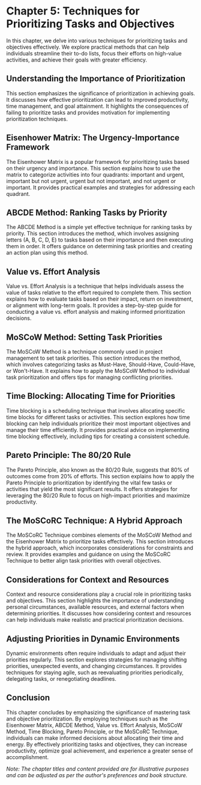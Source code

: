 Chapter 5: Techniques for Prioritizing Tasks and Objectives
===========================================================

In this chapter, we delve into various techniques for prioritizing tasks and objectives effectively. We explore practical methods that can help individuals streamline their to-do lists, focus their efforts on high-value activities, and achieve their goals with greater efficiency.

Understanding the Importance of Prioritization
----------------------------------------------

This section emphasizes the significance of prioritization in achieving goals. It discusses how effective prioritization can lead to improved productivity, time management, and goal attainment. It highlights the consequences of failing to prioritize tasks and provides motivation for implementing prioritization techniques.

Eisenhower Matrix: The Urgency-Importance Framework
---------------------------------------------------

The Eisenhower Matrix is a popular framework for prioritizing tasks based on their urgency and importance. This section explains how to use the matrix to categorize activities into four quadrants: important and urgent, important but not urgent, urgent but not important, and not urgent or important. It provides practical examples and strategies for addressing each quadrant.

ABCDE Method: Ranking Tasks by Priority
---------------------------------------

The ABCDE Method is a simple yet effective technique for ranking tasks by priority. This section introduces the method, which involves assigning letters (A, B, C, D, E) to tasks based on their importance and then executing them in order. It offers guidance on determining task priorities and creating an action plan using this method.

Value vs. Effort Analysis
-------------------------

Value vs. Effort Analysis is a technique that helps individuals assess the value of tasks relative to the effort required to complete them. This section explains how to evaluate tasks based on their impact, return on investment, or alignment with long-term goals. It provides a step-by-step guide for conducting a value vs. effort analysis and making informed prioritization decisions.

MoSCoW Method: Setting Task Priorities
--------------------------------------

The MoSCoW Method is a technique commonly used in project management to set task priorities. This section introduces the method, which involves categorizing tasks as Must-Have, Should-Have, Could-Have, or Won't-Have. It explains how to apply the MoSCoW Method to individual task prioritization and offers tips for managing conflicting priorities.

Time Blocking: Allocating Time for Priorities
---------------------------------------------

Time blocking is a scheduling technique that involves allocating specific time blocks for different tasks or activities. This section explores how time blocking can help individuals prioritize their most important objectives and manage their time efficiently. It provides practical advice on implementing time blocking effectively, including tips for creating a consistent schedule.

Pareto Principle: The 80/20 Rule
--------------------------------

The Pareto Principle, also known as the 80/20 Rule, suggests that 80% of outcomes come from 20% of efforts. This section explains how to apply the Pareto Principle to prioritization by identifying the vital few tasks or activities that yield the most significant results. It offers strategies for leveraging the 80/20 Rule to focus on high-impact priorities and maximize productivity.

The MoSCoRC Technique: A Hybrid Approach
----------------------------------------

The MoSCoRC Technique combines elements of the MoSCoW Method and the Eisenhower Matrix to prioritize tasks effectively. This section introduces the hybrid approach, which incorporates considerations for constraints and review. It provides examples and guidance on using the MoSCoRC Technique to better align task priorities with overall objectives.

Considerations for Context and Resources
----------------------------------------

Context and resource considerations play a crucial role in prioritizing tasks and objectives. This section highlights the importance of understanding personal circumstances, available resources, and external factors when determining priorities. It discusses how considering context and resources can help individuals make realistic and practical prioritization decisions.

Adjusting Priorities in Dynamic Environments
--------------------------------------------

Dynamic environments often require individuals to adapt and adjust their priorities regularly. This section explores strategies for managing shifting priorities, unexpected events, and changing circumstances. It provides techniques for staying agile, such as reevaluating priorities periodically, delegating tasks, or renegotiating deadlines.

Conclusion
----------

This chapter concludes by emphasizing the significance of mastering task and objective prioritization. By employing techniques such as the Eisenhower Matrix, ABCDE Method, Value vs. Effort Analysis, MoSCoW Method, Time Blocking, Pareto Principle, or the MoSCoRC Technique, individuals can make informed decisions about allocating their time and energy. By effectively prioritizing tasks and objectives, they can increase productivity, optimize goal achievement, and experience a greater sense of accomplishment.

*Note: The chapter titles and content provided are for illustrative purposes and can be adjusted as per the author's preferences and book structure.*
